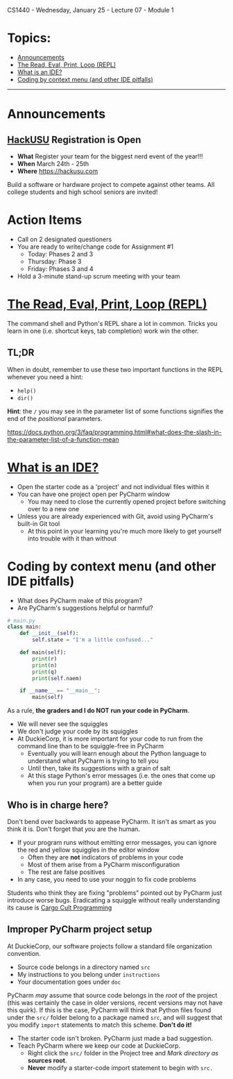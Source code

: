 CS1440 - Wednesday, January 25 - Lecture 07 - Module 1

# Topics:
* [Announcements](#announcements)
* [The Read, Eval, Print, Loop (REPL)](#the-read-eval-print-loop-repl)
* [What is an IDE?](#what-is-an-ide)
* [Coding by context menu (and other IDE pitfalls)](#coding-by-context-menu-and-other-ide-pitfalls)


------------------------------------------------------------
# Announcements

## [HackUSU](https://www.hackusu.com/) Registration is Open

*   **What**  Register your team for the biggest nerd event of the year!!!
*   **When**  March 24th - 25th
*   **Where** https://hackusu.com

Build a software or hardware project to compete against other teams. All college students and high school seniors are invited!


# Action Items

*	Call on 2 designated questioners
*   You are ready to write/change code for Assignment #1
    *   Today: Phases 2 and 3
    *   Thursday: Phase 3
    *   Friday: Phases 3 and 4
*	Hold a 3-minute stand-up scrum meeting with your team



# [The Read, Eval, Print, Loop (REPL)](../REPL.md)

The command shell and Python's REPL share a lot in common.  Tricks you learn in one (i.e. shortcut keys, tab completion) work win the other.

## TL;DR

When in doubt, remember to use these two important functions in the REPL
whenever you need a hint:

*   `help()`
*   `dir()`

**Hint**: the `/` you may see in the parameter list of some functions signifies the end of the *positional* parameters.

https://docs.python.org/3/faq/programming.html#what-does-the-slash-in-the-parameter-list-of-a-function-mean



# [What is an IDE?](../What_is_an_IDE.md)

*   Open the starter code as a 'project' and not individual files within it
*   You can have one project open per PyCharm window
    *   You may need to close the currently opened project before switching over to a new one
*   Unless you are already experienced with Git, avoid using PyCharm's built-in Git tool
    *   At this point in your learning you're much more likely to get yourself into trouble with it than without



# Coding by context menu (and other IDE pitfalls)

*   What does PyCharm make of this program?
*   Are PyCharm's suggestions helpful or harmful?

```python
# main.py
class main:
    def __init__(self):
        self.state = "I'm a little confused..."

    def main(self):
        print(r)
        print(n)
        print(q)
        print(self.naem)

    if __name__ == "__main__":
        main(self)
```

As a rule, **the graders and I do NOT run your code in PyCharm**.

*   We will never see the squiggles
*   We don't judge your code by its squiggles
*   At DuckieCorp, it is more important for your code to run from the command line than to be squiggle-free in PyCharm
    *   Eventually you will learn enough about the Python language to understand what PyCharm is trying to tell you
    *   Until then, take its suggestions with a grain of salt
    *   At this stage Python's error messages (i.e. the ones that come up when you run your program) are a better guide


## Who is in charge here?

Don't bend over backwards to appease PyCharm.  It isn't as smart as you think it is.  Don't forget that *you* are the human.

*   If your program runs without emitting error messages, you can ignore the red and yellow squiggles in the editor window
    *   Often they are **not** indicators of problems in your code
    *   Most of them arise from a PyCharm misconfiguration
    *   The rest are false positives
*   In any case, you need to use your noggin to fix code problems

Students who think they are fixing "problems" pointed out by PyCharm just introduce worse bugs.  Eradicating a squiggle without really understanding its cause is [Cargo Cult
Programming](https://blog.ndepend.com/cargo-cult-programming/)



## Improper PyCharm project setup

At DuckieCorp, our software projects follow a standard file organization convention.

*   Source code belongs in a directory named `src`
*   My instructions to you belong under `instructions`
*   Your documentation goes under `doc`

PyCharm *may* assume that source code belongs in the *root* of the project (this was certainly the case in older versions, recent versions may not have this quirk).  If this is the case, PyCharm will think that Python files found under the `src/` folder belong to a package named `src`, and will suggest that you modify `import` statements to match this scheme.  **Don't do it!**

*   The starter code isn't broken.  PyCharm just made a bad suggestion.
*   Teach PyCharm where we keep our code at DuckieCorp.
    *   Right click the `src/` folder in the Project tree and *Mark directory as* **sources root**.
    *   **Never** modify a starter-code import statement to begin with `src.`




